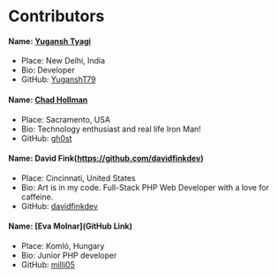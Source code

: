 # Contributors

#### Name: [Yugansh Tyagi](https://github.com/YuganshT79)  
- Place: New Delhi, India  
- Bio: Developer  
- GitHub: [YuganshT79](https://github.com/YuganshT79)  

#### Name: [Chad Hollman](https://github.com/gh0st)  
- Place: Sacramento, USA
- Bio: Technology enthusiast and real life Iron Man!  
- GitHub: [gh0st](https://github.com/gh0st)  

#### Name: David Fink(https://github.com/davidfinkdev)
- Place: Cincinnati, United States
- Bio: Art is in my code. Full-Stack PHP Web Developer with a love for caffeine.
- GitHub: [davidfinkdev](https://github.com/davidfinkdev)

#### Name: [Eva Molnar](GitHub Link)  
- Place: Komló, Hungary  
- Bio: Junior PHP developer  
- GitHub: [milli05](https://github.com/milli05)   
